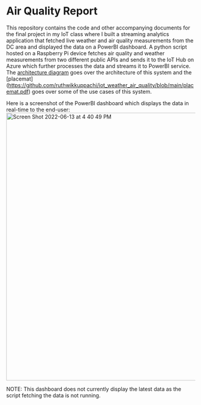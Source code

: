 # Air Quality Report 
This repository contains the code and other accompanying documents for the final project in my IoT class where I built a streaming analytics application that fetched live weather and air quality measurements from the DC area and displayed the data on a PowerBI dashboard. A python script hosted on a Raspberry Pi device fetches air quality and weather measurements from two different public APIs and sends it to the IoT Hub on Azure which further processes the data and streams it to PowerBI service. The [architecture diagram](https://github.com/ruthwikkuppachi/iot_weather_air_quality/blob/main/architecture.pdf) goes over the architecture of this system and the [placemat] (https://github.com/ruthwikkuppachi/iot_weather_air_quality/blob/main/placemat.pdf) goes over some of the use cases of this system. 

Here is a screenshot of the PowerBI dashboard which displays the data in real-time to the end-user: <img width="713" alt="Screen Shot 2022-06-13 at 4 40 49 PM" src="https://user-images.githubusercontent.com/51654907/173442363-c3904bfd-cbfc-4764-829e-273c3231fe45.png">

NOTE: This dashboard does not currently display the latest data as the script fetching the data is not running.



